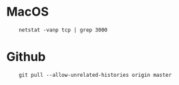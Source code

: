 # MacOS #

		netstat -vanp tcp | grep 3000

# Github #

		git pull --allow-unrelated-histories origin master
